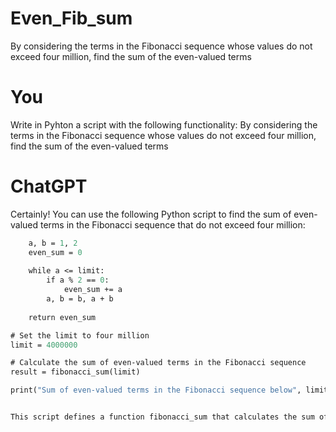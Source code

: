# Even_Fib_sum
By considering the terms in the Fibonacci sequence whose values do not exceed four million, find the sum of the even-valued terms

# You
Write in Pyhton a script with the following functionality: By considering the terms in the Fibonacci sequence whose values do not exceed four million, find the sum of the even-valued terms

# ChatGPT
Certainly! You can use the following Python script to find the sum of even-valued terms in the Fibonacci sequence that do not exceed four million:

```def fibonacci_sum(limit):
    a, b = 1, 2
    even_sum = 0
    
    while a <= limit:
        if a % 2 == 0:
            even_sum += a
        a, b = b, a + b
    
    return even_sum

# Set the limit to four million
limit = 4000000

# Calculate the sum of even-valued terms in the Fibonacci sequence
result = fibonacci_sum(limit)

print("Sum of even-valued terms in the Fibonacci sequence below", limit, "is:", result)```


This script defines a function fibonacci_sum that calculates the sum of even-valued terms in the Fibonacci sequence up to a given limit. The main part of the script sets the limit to four million and prints the result.
